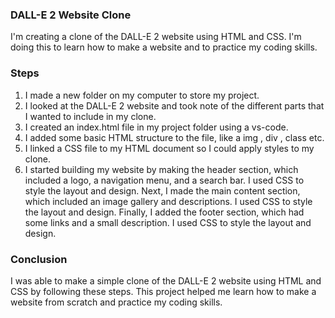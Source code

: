 ### DALL-E 2 Website Clone


I'm creating a clone of the DALL-E 2 website using HTML and CSS. I'm doing this to learn how to make a website and to practice my coding skills.

### Steps
1. I made a new folder on my computer to store my project.
2. I looked at the DALL-E 2 website and took note of the different parts that I wanted to include in my clone.
3. I created an index.html file in my project folder using a vs-code.
4. I added some basic HTML structure to the file, like a img , div , class etc.
5. I linked a CSS file to my HTML document so I could apply styles to my clone.
6. I started building my website by making the header section, which included a logo, a navigation menu, and a search bar. I used CSS to style the layout and design.
Next, I made the main content section, which included an image gallery and descriptions. I used CSS to style the layout and design.
Finally, I added the footer section, which had some links and a small description. I used CSS to style the layout and design.

### Conclusion
I was able to make a simple clone of the DALL-E 2 website using HTML and CSS by following these steps. This project helped me learn how to make a website from scratch and practice my coding skills.
